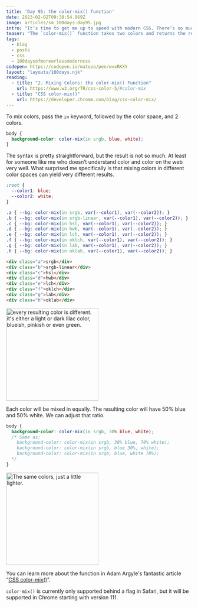 ```yaml
---
title: 'Day 95: the color-mix() function'
date: 2023-02-02T09:38:54.969Z
image: articles/sm_100days-day95.jpg
intro: "It’s time to get me up to speed with modern CSS. There’s so much new in CSS that I know too little about. To change that I’ve started [#100DaysOfMoreOrLessModernCSS](/blog/2022/100-days-of-more-or-less-modern-css/). Why more or less modern CSS? Because some topics will be about cutting-edge features, while other stuff has been around for quite a while already, but I just have little to no experience with it."
teaser: "The `color-mix()` function takes two colors and returns the result of mixing them, in a given color space, by a specified amount."
tags:
  - blog
  - posts
  - css
  - 100daysofmoreorlessmoderncss
codepen: https://codepen.io/matuzo/pen/wvxRKXY
layout: "layouts/100days.njk"
reading:
  - title: "2. Mixing Colors: the color-mix() Function"
    url: https://www.w3.org/TR/css-color-5/#color-mix
  - title: "CSS color-mix()"
    url: https://developer.chrome.com/blog/css-color-mix/
---
```

To mix colors, pass the `in` keyword, followed by the color space, and 2 colors.

```css
body {
  background-color: color-mix(in srgb, blue, white);
}
```

The syntax is pretty straightforward, but the result is not so much. At least for someone like me who doesn’t understand color and color on the web very well. What surprised me specifically is that mixing colors in different color spaces can yield very different results.

```css
:root {
  --color1: blue;
  --color2: white;
}

.a { --bg: color-mix(in srgb, var(--color1), var(--color2)); }
.b { --bg: color-mix(in srgb-linear, var(--color1), var(--color2)); }
.c { --bg: color-mix(in hsl, var(--color1), var(--color2)); }
.d { --bg: color-mix(in hwb, var(--color1), var(--color2)); }
.e { --bg: color-mix(in lch, var(--color1), var(--color2)); }
.f { --bg: color-mix(in oklch, var(--color1), var(--color2)); }
.g { --bg: color-mix(in lab, var(--color1), var(--color2)); }
.h { --bg: color-mix(in oklab, var(--color1), var(--color2)); }
```

```html
<div class="a">srgb</div>
<div class="b">srgb-linear</div>
<div class="c">hsl</div>
<div class="d">hwb</div>
<div class="e">lch</div>
<div class="f">oklch</div>
<div class="g">lab</div>
<div class="h">oklab</div>
```

<img src="/images/100days-95-1.png" width="250" alt="every resulting color is different. it's either a light or dark lilac color, blueish, pinkish or even green." >

Each color will be mixed in equally. The resulting color will have 50% blue and 50% white. We can adjust that ratio.

```css
body {
  background-color: color-mix(in srgb, 30% blue, white);
  /* Same as:
    background-color: color-mix(in srgb, 30% blue, 70% white);
    background-color: color-mix(in srgb, blue 30%, white);
    background-color: color-mix(in srgb, blue, white 70%);
  */
}
```


<img src="/images/100days-95-2.png" width="250" alt="The same colors, just a little lighter." >

You can learn more about the function in Adam Argyle's fantastic article “[CSS color-mix()](https://developer.chrome.com/blog/css-color-mix/)”.

<div class="highlight">

`color-mix()` is currently only supported behind a flag in Safari, but it will be supported in Chrome starting with version 111.

</div>